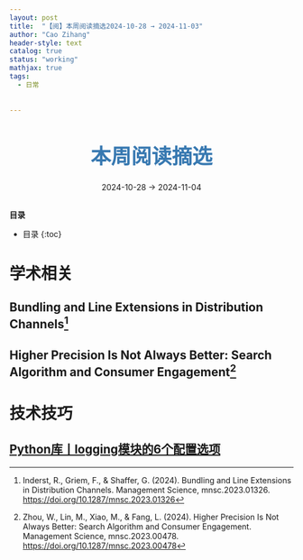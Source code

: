```yaml
---
layout: post
title:  "【阅】本周阅读摘选2024-10-28 → 2024-11-03"
author: "Cao Zihang"
header-style: text
catalog: true
status: "working"
mathjax: true
tags:
  - 日常
  
  
---
```

<center style="margin-bottom: 20px; margin-top: 50px"><font color="#3879B1" style="line-height: 1.4;font-weight: 700;font-size: 36px;box-sizing: border-box; ">本周阅读摘选</font></center>


<center style=" margin-bottom: 30px;">2024-10-28 → 2024-11-04</center>

<font style="font-weight: bold;">目录</font>

* 目录
{:toc}


# 学术相关

## Bundling and Line Extensions in Distribution Channels[^1]

## Higher Precision Is Not Always Better: Search Algorithm and Consumer Engagement[^2]


# 技术技巧

## [Python库丨logging模块的6个配置选项](https://mp.weixin.qq.com/s/9kpmOWGSX9tJoPTDiD0Yfw)

[^1]: Inderst, R., Griem, F., & Shaffer, G. (2024). Bundling and Line Extensions in Distribution Channels. Management Science, mnsc.2023.01326. https://doi.org/10.1287/mnsc.2023.01326

[^2]: Zhou, W., Lin, M., Xiao, M., & Fang, L. (2024). Higher Precision Is Not Always Better: Search Algorithm and Consumer Engagement. Management Science, mnsc.2023.00478. https://doi.org/10.1287/mnsc.2023.00478
